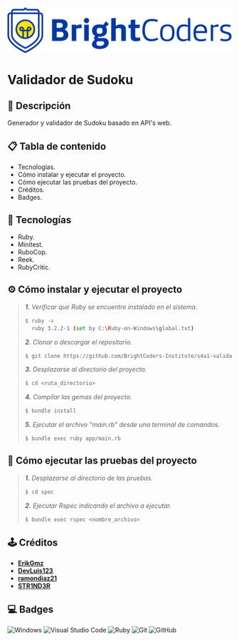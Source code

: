 
![BrightCoders Logo](img/logo.png)

# Validador de Sudoku

## 📓 Descripción
Generador y validador de Sudoku basado en API's web.

## 📋 Tabla de contenido
- Tecnologías.
- Cómo instalar y ejecutar el proyecto.
- Cómo ejecutar las pruebas del proyecto.
- Créditos.
- Badges.

## 🔧 Tecnologías
- Ruby.
- Minitest.
- RuboCop.
- Reek.
- RubyCritic.

## ⚙️ Cómo instalar y ejecutar el proyecto
>_**1.** Verificar que Ruby se encuentre instalado en el sistema._
>```bash
>$ ruby -v
>   ruby 3.2.2-1 (set by C:\Ruby-on-Windows\global.txt)
>```
>
>_**2.** Clonar o descargar el repositorio._
>```bash
>$ git clone https://github.com/BrightCoders-Institute/s4a1-validador-de-sudoku-bcene24-w4-r1-team-1.git
>```
>
>_**3.** Desplazarse al directorio del proyecto._
>```bash
>$ cd <ruta_directorio>
>```
>
>_**4.** Compilar las gemas del proyecto._
>```bash
>$ bundle install
>```
>
>_**5.** Ejecutar el archivo "main.rb" desde una terminal de comandos._
>```bash
>$ bundle exec ruby app/main.rb
>```

## 🔬 Cómo ejecutar las pruebas del proyecto
>_**1.** Desplazarse al directorio de las pruebas._
>```bash
>$ cd spec
>```
>
>_**2.** Ejecutar Rspec indicando el archivo a ejecutar._
>```bash
>$ bundle exec rspec <nombre_archivo>
>```

## 🕹️ Créditos
- **[ErikGmz](https://github.com/ErikGmz)**
- **[DevLuis123](https://github.com/DevLuis123)**
- **[ramondiaz21](https://github.com/ramondiaz21)**
- **[STR1ND3R](https://github.com/STR1ND3R)**

## 💻 Badges
![Windows](https://img.shields.io/badge/Windows-0078D6?style=for-the-badge&logo=windows&logoColor=white)
![Visual Studio Code](https://img.shields.io/badge/Visual%20Studio%20Code-0078d7.svg?style=for-the-badge&logo=visual-studio-code&logoColor=white)
![Ruby](https://img.shields.io/badge/ruby-%23CC342D.svg?style=for-the-badge&logo=ruby&logoColor=white)
![Git](https://img.shields.io/badge/git-%23F05033.svg?style=for-the-badge&logo=git&logoColor=white)
![GitHub](https://img.shields.io/badge/github-%23121011.svg?style=for-the-badge&logo=github&logoColor=white)
